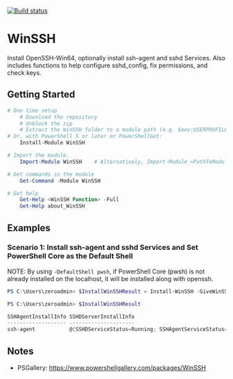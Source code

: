 [![Build status](https://ci.appveyor.com/api/projects/status/github/pldmgg/=master&svg=true)](https://ci.appveyor.com/project/pldmgg/winssh/branch/master)


# WinSSH
Install OpenSSH-Win64, optionally install ssh-agent and sshd Services. Also includes functions to help configure sshd_config, fix permissions, and check keys.

## Getting Started

```powershell
# One time setup
    # Download the repository
    # Unblock the zip
    # Extract the WinSSH folder to a module path (e.g. $env:USERPROFILE\Documents\WindowsPowerShell\Modules\)
# Or, with PowerShell 5 or later or PowerShellGet:
    Install-Module WinSSH

# Import the module.
    Import-Module WinSSH    # Alternatively, Import-Module <PathToModuleFolder>

# Get commands in the module
    Get-Command -Module WinSSH

# Get help
    Get-Help <WinSSH Function> -Full
    Get-Help about_WinSSH
```

## Examples

### Scenario 1: Install ssh-agent and sshd Services and Set PowerShell Core as the Default Shell

NOTE: By using `-DefaultShell pwsh`, if PowerShell Core (pwsh) is not already installed on the localhost, it will be installed along with openssh.

```powershell
PS C:\Users\zeroadmin> $InstallWinSSHResult = Install-WinSSH -GiveWinSSHBinariesPathPriority -ConfigureSSHDOnLocalHost -DefaultShell pwsh

PS C:\Users\zeroadmin> $InstallWinSSHResult

SSHAgentInstallInfo SSHDServerInstallInfo
------------------- ---------------------
ssh-agent           @{SSHDServiceStatus=Running; SSHAgentServiceStatus=Running; RSAHostPublicKey=ssh_host_rsa_key.pub; RSAHostPrivateKey=ssh_host_rsa_key}
```

## Notes

* PSGallery: https://www.powershellgallery.com/packages/WinSSH
